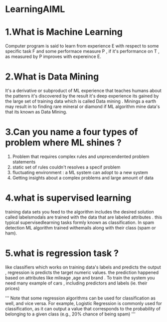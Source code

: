 # LearningAIML

# 1.What is Machine Learning

Computer program is said to learn from experience E with respect to some specific task F and some performace measure P , if it's performance on T , as measured by P improves with expereince E.

# 2.What is Data Mining

It's a derivative or subproduct of ML experience that teaches humans about the pattenrs it's discovered by the result it's deep experience its gained by the large set of training data which is called Data mining . Minings a earth may result in to finding rare mineral or diamond
if ML algorithm mine data's that its known as Data Mining.

# 3.Can you name a four types of problem where ML shines ?

1. Problem that requires complex rules and unprecendented problem statements
2. static set of rules couldn't resolves a specif problem
3. fluctuating environment : a ML system can adopt to a new system
4. Getting insights about a complex problems and large amount of data

# 4.what is supervised learning

training data sets you feed to the algorithm includes the desired solution called labelsmodals are trained with the data that are labeled attributes . this typical supervisedlearning tasks formly known as classification. In spam detection ML algorithm trained withemails along with their class (spam or ham).

# 5.what is regression task ?

like classifiers which works on training data's labels and predicts the output , regression is predicts the target numeric values. the prediction happened based on attributes like mileage ,age and brand . To train the system you need many example of cars , including predictors and labels (ie. their prices)

'''
Note that some regression algorithms can be used for classification as well, and vice
versa. For example, Logistic Regression is commonly used for classification, as it can
output a value that corresponds to the probability of belonging to a given class (e.g.,
20% chance of being spam)
'''
